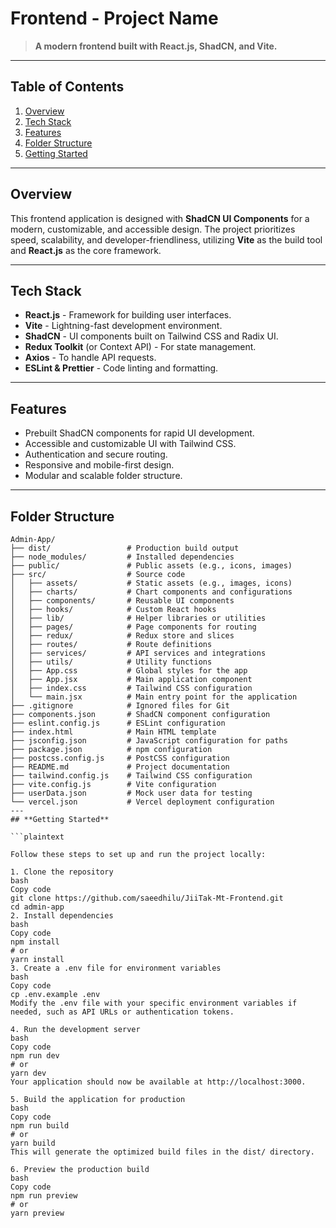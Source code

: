 # **Frontend - Project Name**

> **A modern frontend built with React.js, ShadCN, and Vite.**

---

## **Table of Contents**

1. [Overview](#overview)
2. [Tech Stack](#tech-stack)
3. [Features](#features)
4. [Folder Structure](#folder-structure)
5. [Getting Started](#getting-started)


---

## **Overview**

This frontend application is designed with **ShadCN UI Components** for a modern, customizable, and accessible design. The project prioritizes speed, scalability, and developer-friendliness, utilizing **Vite** as the build tool and **React.js** as the core framework.

---

## **Tech Stack**

- **React.js** - Framework for building user interfaces.
- **Vite** - Lightning-fast development environment.
- **ShadCN** - UI components built on Tailwind CSS and Radix UI.
- **Redux Toolkit** (or Context API) - For state management.
- **Axios** - To handle API requests.
- **ESLint & Prettier** - Code linting and formatting.

---

## **Features**

- Prebuilt ShadCN components for rapid UI development.
- Accessible and customizable UI with Tailwind CSS.
- Authentication and secure routing.
- Responsive and mobile-first design.
- Modular and scalable folder structure.

---

## **Folder Structure**

```plaintext
Admin-App/
├── dist/                 # Production build output
├── node_modules/         # Installed dependencies
├── public/               # Public assets (e.g., icons, images)
├── src/                  # Source code
│   ├── assets/           # Static assets (e.g., images, icons)
│   ├── charts/           # Chart components and configurations
│   ├── components/       # Reusable UI components
│   ├── hooks/            # Custom React hooks
│   ├── lib/              # Helper libraries or utilities
│   ├── pages/            # Page components for routing
│   ├── redux/            # Redux store and slices
│   ├── routes/           # Route definitions
│   ├── services/         # API services and integrations
│   ├── utils/            # Utility functions
│   ├── App.css           # Global styles for the app
│   ├── App.jsx           # Main application component
│   ├── index.css         # Tailwind CSS configuration
│   └── main.jsx          # Main entry point for the application
├── .gitignore            # Ignored files for Git
├── components.json       # ShadCN component configuration
├── eslint.config.js      # ESLint configuration
├── index.html            # Main HTML template
├── jsconfig.json         # JavaScript configuration for paths
├── package.json          # npm configuration
├── postcss.config.js     # PostCSS configuration
├── README.md             # Project documentation
├── tailwind.config.js    # Tailwind CSS configuration
├── vite.config.js        # Vite configuration
├── userData.json         # Mock user data for testing
└── vercel.json           # Vercel deployment configuration
---
## **Getting Started**

```plaintext

Follow these steps to set up and run the project locally:

1. Clone the repository
bash
Copy code
git clone https://github.com/saeedhilu/JiiTak-Mt-Frontend.git
cd admin-app
2. Install dependencies
bash
Copy code
npm install
# or
yarn install
3. Create a .env file for environment variables
bash
Copy code
cp .env.example .env
Modify the .env file with your specific environment variables if needed, such as API URLs or authentication tokens.

4. Run the development server
bash
Copy code
npm run dev
# or
yarn dev
Your application should now be available at http://localhost:3000.

5. Build the application for production
bash
Copy code
npm run build
# or
yarn build
This will generate the optimized build files in the dist/ directory.

6. Preview the production build
bash
Copy code
npm run preview
# or
yarn preview
